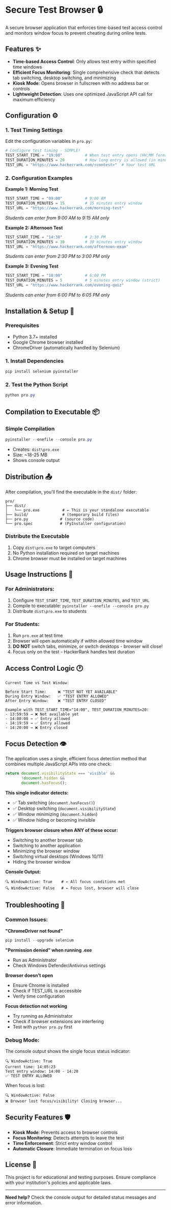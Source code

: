 # Secure Test Browser 🔒

A secure browser application that enforces time-based test access control and monitors window focus to prevent cheating during online tests.

## Features ✨

- **Time-based Access Control**: Only allows test entry within specified time windows
- **Efficient Focus Monitoring**: Single comprehensive check that detects tab switching, desktop switching, and minimizing
- **Kiosk Mode**: Opens browser in fullscreen with no address bar or controls
- **Lightweight Detection**: Uses one optimized JavaScript API call for maximum efficiency

## Configuration ⚙️

### 1. Test Timing Settings

Edit the configuration variables in `pro.py`:

```python
# Configure test timing - SIMPLE!
TEST_START_TIME = "19:00"          # When test entry opens (HH:MM format)
TEST_DURATION_MINUTES = 20         # How long entry is allowed (in minutes)  
TEST_URL = "https://www.hackerrank.com/<contest>"  # Your test URL
```

### 2. Configuration Examples

**Example 1: Morning Test**
```python
TEST_START_TIME = "09:00"          # 9:00 AM
TEST_DURATION_MINUTES = 15         # 15 minutes entry window
TEST_URL = "https://www.hackerrank.com/morning-test"
```
*Students can enter from 9:00 AM to 9:15 AM only*

**Example 2: Afternoon Test**
```python
TEST_START_TIME = "14:30"          # 2:30 PM
TEST_DURATION_MINUTES = 30         # 30 minutes entry window
TEST_URL = "https://www.hackerrank.com/afternoon-exam"
```
*Students can enter from 2:30 PM to 3:00 PM only*

**Example 3: Evening Test**
```python
TEST_START_TIME = "18:00"          # 6:00 PM  
TEST_DURATION_MINUTES = 5          # 5 minutes entry window (strict)
TEST_URL = "https://www.hackerrank.com/evening-quiz"
```
*Students can enter from 6:00 PM to 6:05 PM only*

## Installation & Setup 🚀

### Prerequisites
- Python 3.7+ installed
- Google Chrome browser installed
- ChromeDriver (automatically handled by Selenium)

### 1. Install Dependencies
```powershell
pip install selenium pyinstaller
```

### 2. Test the Python Script
```powershell
python pro.py
```

## Compilation to Executable 📦

### Simple Compilation
```powershell
pyinstaller --onefile --console pro.py
```
- Creates: `dist\pro.exe`
- Size: ~18-25 MB
- Shows console output


## Distribution 📤

After compilation, you'll find the executable in the `dist/` folder:
```
pro/
├── dist/
│   └── pro.exe          # ← This is your standalone executable
├── build/               # (temporary build files)
├── pro.py              # (source code)
└── pro.spec            # (PyInstaller configuration)
```

### Distribute the Executable
1. Copy `dist\pro.exe` to target computers
2. No Python installation required on target machines
3. Chrome browser must be installed on target machines

## Usage Instructions 👥

### For Administrators:
1. Configure `TEST_START_TIME`, `TEST_DURATION_MINUTES`, and `TEST_URL`
2. Compile to executable: `pyinstaller --onefile --console pro.py`
3. Distribute `dist\pro.exe` to students

### For Students:
1. Run `pro.exe` at test time
2. Browser will open automatically if within allowed time window
3. **DO NOT** switch tabs, minimize, or switch desktops - browser will close!
4. Focus only on the test - HackerRank handles test duration

## Access Control Logic 🕐

```
Current Time vs Test Window:

Before Start Time:     ❌ "TEST NOT YET AVAILABLE"
During Entry Window:   ✅ "TEST ENTRY ALLOWED" 
After Entry Window:    ❌ "TEST ENTRY CLOSED"

Example with TEST_START_TIME="14:00", TEST_DURATION_MINUTES=20:
- 13:59:59 → ❌ Not available yet
- 14:00:00 → ✅ Entry allowed  
- 14:19:59 → ✅ Entry allowed
- 14:20:00 → ❌ Entry closed
```

## Focus Detection 👁️

The application uses a single, efficient focus detection method that combines multiple JavaScript APIs into one check:

```javascript
return document.visibilityState === 'visible' && 
       !document.hidden && 
       document.hasFocus();
```

**This single indicator detects:**
- ✅ Tab switching (`document.hasFocus()`)
- ✅ Desktop switching (`document.visibilityState`) 
- ✅ Window minimizing (`document.hidden`)
- ✅ Window hiding or becoming invisible

**Triggers browser closure when ANY of these occur:**
- Switching to another browser tab
- Switching to another application  
- Minimizing the browser window
- Switching virtual desktops (Windows 10/11)
- Hiding the browser window

**Console Output:**
```
🔍 WindowActive: True    # ← All focus conditions met
🔍 WindowActive: False   # ← Focus lost, browser will close
```

## Troubleshooting 🔧

### Common Issues:

**"ChromeDriver not found"**
```powershell
pip install --upgrade selenium
```

**"Permission denied" when running .exe**
- Run as Administrator
- Check Windows Defender/Antivirus settings

**Browser doesn't open**
- Ensure Chrome is installed
- Check if TEST_URL is accessible
- Verify time configuration

**Focus detection not working**
- Try running as Administrator
- Check if browser extensions are interfering
- Test with `python pro.py` first

### Debug Mode:
The console output shows the single focus status indicator:
```
🔍 WindowActive: True
Current time: 14:05:23
Test entry window: 14:00 - 14:20
✅ TEST ENTRY ALLOWED
```

When focus is lost:
```
🔍 WindowActive: False
❌ Browser lost focus/visibility! Closing browser...
```

## Security Features 🛡️

- **Kiosk Mode**: Prevents access to browser controls
- **Focus Monitoring**: Detects attempts to leave the test
- **Time Enforcement**: Strict entry window control
- **Automatic Closure**: Immediate termination on focus loss

## License 📄

This project is for educational and testing purposes. Ensure compliance with your institution's policies and applicable laws.

---

**Need help?** Check the console output for detailed status messages and error information.
